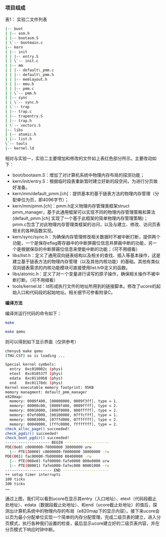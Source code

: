 ### 项目组成

表1： 实验二文件列表
```bash
|-- boot
| |-- asm.h
| |-- bootasm.S
| \`-- bootmain.c
|-- kern
| |-- init
| | |-- entry.S
| | \`-- init.c
| |-- mm
| | |-- default\_pmm.c
| | |-- default\_pmm.h
| | |-- memlayout.h
| | |-- mmu.h
| | |-- pmm.c
| | \`-- pmm.h
| |-- sync
| | \`-- sync.h
| \`-- trap
| |-- trap.c
| |-- trapentry.S
| |-- trap.h
| \`-- vectors.S
|-- libs
| |-- atomic.h
| |-- list.h
\`-- tools
|-- kernel.ld
```
相对与实验一，实验二主要增加和修改的文件如上表红色部分所示。主要改动如下：

* boot/bootasm.S：增加了对计算机系统中物理内存布局的探测功能；
* kern/init/entry.S：根据临时段表重新暂时建立好新的段空间，为进行分页做好准备。
* kern/mm/default\_pmm.[ch]：提供基本的基于链表方法的物理内存管理（分配单位为页，即4096字节）；
* kern/mm/pmm.[ch]：pmm.h定义物理内存管理类框架struct
pmm\_manager，基于此通用框架可以实现不同的物理内存管理策略和算法(default\_pmm.[ch]
实现了一个基于此框架的简单物理内存管理策略)；
pmm.c包含了对此物理内存管理类框架的访问，以及与建立、修改、访问页表相关的各种函数实现。
* kern/sync/sync.h：为确保内存管理修改相关数据时不被中断打断，提供两个功能，一个是保存eflag寄存器中的中断屏蔽位信息并屏蔽中断的功能，另一个是根据保存的中断屏蔽位信息来使能中断的功能；（可不用细看）
* libs/list.h：定义了通用双向链表结构以及相关的查找、插入等基本操作，这是建立基于链表方法的物理内存管理（以及其他内核功能）的基础。其他有类似双向链表需求的内核功能模块可直接使用list.h中定义的函数。
* libs/atomic.h：定义了对一个变量进行读写的原子操作，确保相关操作不被中断打断。（可不用细看）
* tools/kernel.ld：ld形成执行文件的地址所用到的链接脚本。修改了ucore的起始入口和代码段的起始地址。相关细节可参看附录C。

**编译方法**

编译并运行代码的命令如下：
```bash
make

make qemu
```
则可以得到如下显示界面（仅供参考）
```bash
chenyu$ make qemu
(THU.CST) os is loading ...

Special kernel symbols:
  entry  0xc010002c (phys)
  etext  0xc010537f (phys)
  edata  0xc01169b8 (phys)
  end    0xc01178dc (phys)
Kernel executable memory footprint: 95KB
memory managment: default_pmm_manager
e820map:
  memory: 0009f400, [00000000, 0009f3ff], type = 1.
  memory: 00000c00, [0009f400, 0009ffff], type = 2.
  memory: 00010000, [000f0000, 000fffff], type = 2.
  memory: 07efd000, [00100000, 07ffcfff], type = 1.
  memory: 00003000, [07ffd000, 07ffffff], type = 2.
  memory: 00040000, [fffc0000, ffffffff], type = 2.
check_alloc_page() succeeded!
check_pgdir() succeeded!
check_boot_pgdir() succeeded!
-------------------- BEGIN --------------------
PDE(0e0) c0000000-f8000000 38000000 urw
  |-- PTE(38000) c0000000-f8000000 38000000 -rw
PDE(001) fac00000-fb000000 00400000 -rw
  |-- PTE(000e0) faf00000-fafe0000 000e0000 urw
  |-- PTE(00001) fafeb000-fafec000 00001000 -rw
--------------------- END ---------------------
++ setup timer interrupts
100 ticks
100 ticks
……
```
通过上图，我们可以看到ucore在显示其entry（入口地址）、etext（代码段截止处地址）、edata（数据段截止处地址）、和end（ucore截止处地址）的值后，探测出计算机系统中的物理内存的布局（e820map下的显示内容）。接下来ucore会以页为最小分配单位实现一个简单的内存分配管理，完成二级页表的建立，进入分页模式，执行各种我们设置的检查，最后显示ucore建立好的二级页表内容，并在分页模式下响应时钟中断。
